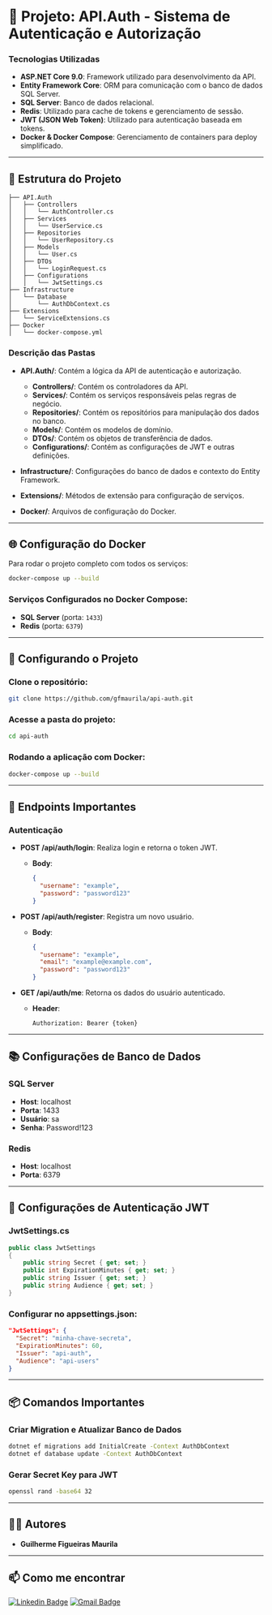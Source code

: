# 📘 Projeto: API.Auth - Sistema de Autenticação e Autorização

### **Tecnologias Utilizadas**

- **ASP.NET Core 9.0**: Framework utilizado para desenvolvimento da API.
- **Entity Framework Core**: ORM para comunicação com o banco de dados SQL Server.
- **SQL Server**: Banco de dados relacional.
- **Redis**: Utilizado para cache de tokens e gerenciamento de sessão.
- **JWT (JSON Web Token)**: Utilizado para autenticação baseada em tokens.
- **Docker & Docker Compose**: Gerenciamento de containers para deploy simplificado.

---

## 📁 **Estrutura do Projeto**

```
├── API.Auth
│   ├── Controllers
│   │   └── AuthController.cs
│   ├── Services
│   │   └── UserService.cs
│   ├── Repositories
│   │   └── UserRepository.cs
│   ├── Models
│   │   └── User.cs
│   ├── DTOs
│   │   └── LoginRequest.cs
│   ├── Configurations
│   │   └── JwtSettings.cs
├── Infrastructure
│   └── Database
│       └── AuthDbContext.cs
├── Extensions
│   └── ServiceExtensions.cs
├── Docker
│   └── docker-compose.yml
```

### **Descrição das Pastas**

- **API.Auth/**: Contém a lógica da API de autenticação e autorização.
  - **Controllers/**: Contém os controladores da API.
  - **Services/**: Contém os serviços responsáveis pelas regras de negócio.
  - **Repositories/**: Contém os repositórios para manipulação dos dados no banco.
  - **Models/**: Contém os modelos de domínio.
  - **DTOs/**: Contém os objetos de transferência de dados.
  - **Configurations/**: Contém as configurações de JWT e outras definições.

- **Infrastructure/**: Configurações do banco de dados e contexto do Entity Framework.
- **Extensions/**: Métodos de extensão para configuração de serviços.
- **Docker/**: Arquivos de configuração do Docker.

---

## 🌐 **Configuração do Docker**

Para rodar o projeto completo com todos os serviços:

```bash
docker-compose up --build
```

### **Serviços Configurados no Docker Compose:**
- **SQL Server** (porta: `1433`)
- **Redis** (porta: `6379`)

---

## 🔧 **Configurando o Projeto**

### Clone o repositório:
```bash
git clone https://github.com/gfmaurila/api-auth.git
```

### Acesse a pasta do projeto:
```bash
cd api-auth
```

### Rodando a aplicação com Docker:
```bash
docker-compose up --build
```

---

## 📌 **Endpoints Importantes**

### **Autenticação**
- **POST /api/auth/login**: Realiza login e retorna o token JWT.
  - **Body**:
    ```json
    {
      "username": "example",
      "password": "password123"
    }
    ```

- **POST /api/auth/register**: Registra um novo usuário.
  - **Body**:
    ```json
    {
      "username": "example",
      "email": "example@example.com",
      "password": "password123"
    }
    ```

- **GET /api/auth/me**: Retorna os dados do usuário autenticado.
  - **Header**:
    ```
    Authorization: Bearer {token}
    ```

---

## 📚 **Configurações de Banco de Dados**

### **SQL Server**
- **Host**: localhost
- **Porta**: 1433
- **Usuário**: sa
- **Senha**: Password!123

### **Redis**
- **Host**: localhost
- **Porta**: 6379

---

## 🔐 **Configurações de Autenticação JWT**

### **JwtSettings.cs**
```csharp
public class JwtSettings
{
    public string Secret { get; set; }
    public int ExpirationMinutes { get; set; }
    public string Issuer { get; set; }
    public string Audience { get; set; }
}
```

### Configurar no **appsettings.json**:
```json
"JwtSettings": {
  "Secret": "minha-chave-secreta",
  "ExpirationMinutes": 60,
  "Issuer": "api-auth",
  "Audience": "api-users"
}
```

---

## 📦 **Comandos Importantes**

### Criar Migration e Atualizar Banco de Dados
```bash
dotnet ef migrations add InitialCreate -Context AuthDbContext
dotnet ef database update -Context AuthDbContext
```

### Gerar Secret Key para JWT
```bash
openssl rand -base64 32
```

---

## 🧑‍💻 **Autores**
- **Guilherme Figueiras Maurila**

---

## 📫 **Como me encontrar**
[![Linkedin Badge](https://img.shields.io/badge/-Guilherme_Figueiras_Maurila-blue?style=flat-square&logo=Linkedin&logoColor=white&link=https://www.linkedin.com/in/guilherme-maurila)](https://www.linkedin.com/in/guilherme-maurila)
[![Gmail Badge](https://img.shields.io/badge/-gfmaurila@gmail.com-c14438?style=flat-square&logo=Gmail&logoColor=white&link=mailto:gfmaurila@gmail.com)](mailto:gfmaurila@gmail.com)

